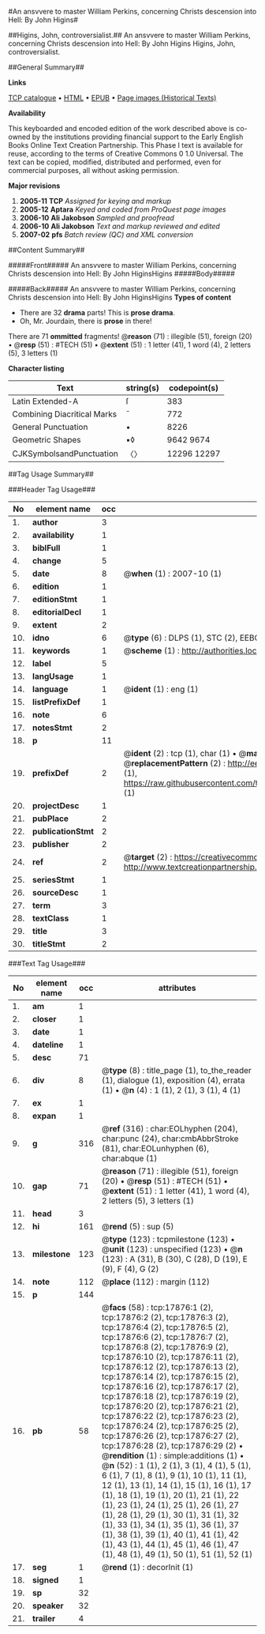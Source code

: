 #An ansvvere to master William Perkins, concerning Christs descension into Hell: By John Higins#

##Higins, John, controversialist.##
An ansvvere to master William Perkins, concerning Christs descension into Hell: By John Higins
Higins, John, controversialist.

##General Summary##

**Links**

[TCP catalogue](http://www.ota.ox.ac.uk/tcp/)  • 
[HTML](http://tei.it.ox.ac.uk/tcp/Texts-HTML/free/A03/A03325.html)  • 
[EPUB](http://tei.it.ox.ac.uk/tcp/Texts-EPUB/free/A03/A03325.epub) • 
[Page images (Historical Texts)](https://data.historicaltexts.jisc.ac.uk/view?pubId=eebo-99852551e&pageId=eebo-99852551e-17876-1)

**Availability**

This keyboarded and encoded edition of the
	       work described above is co-owned by the institutions
	       providing financial support to the Early English Books
	       Online Text Creation Partnership. This Phase I text is
	       available for reuse, according to the terms of Creative
	       Commons 0 1.0 Universal. The text can be copied,
	       modified, distributed and performed, even for
	       commercial purposes, all without asking permission.

**Major revisions**

1. __2005-11__ __TCP__ *Assigned for keying and markup*
1. __2005-12__ __Aptara__ *Keyed and coded from ProQuest page images*
1. __2006-10__ __Ali Jakobson__ *Sampled and proofread*
1. __2006-10__ __Ali Jakobson__ *Text and markup reviewed and edited*
1. __2007-02__ __pfs__ *Batch review (QC) and XML conversion*

##Content Summary##

#####Front#####
An ansvvere to master William Perkins, concerning Christs descension into Hell: By John HiginsHigins
#####Body#####

#####Back#####
An ansvvere to master William Perkins, concerning Christs descension into Hell: By John HiginsHigins
**Types of content**

  * There are 32 **drama** parts! This is **prose drama**.
  * Oh, Mr. Jourdain, there is **prose** in there!

There are 71 **ommitted** fragments! 
 @__reason__ (71) : illegible (51), foreign (20)  •  @__resp__ (51) : #TECH (51)  •  @__extent__ (51) : 1 letter (41), 1 word (4), 2 letters (5), 3 letters (1)

**Character listing**


|Text|string(s)|codepoint(s)|
|---|---|---|
|Latin Extended-A|ſ|383|
|Combining             Diacritical Marks|̄|772|
|General Punctuation|•|8226|
|Geometric Shapes|▪◊|9642 9674|
|CJKSymbolsandPunctuation|〈〉|12296 12297|

##Tag Usage Summary##

###Header Tag Usage###

|No|element name|occ|attributes|
|---|---|---|---|
|1.|__author__|3||
|2.|__availability__|1||
|3.|__biblFull__|1||
|4.|__change__|5||
|5.|__date__|8| @__when__ (1) : 2007-10 (1)|
|6.|__edition__|1||
|7.|__editionStmt__|1||
|8.|__editorialDecl__|1||
|9.|__extent__|2||
|10.|__idno__|6| @__type__ (6) : DLPS (1), STC (2), EEBO-CITATION (1), PROQUEST (1), VID (1)|
|11.|__keywords__|1| @__scheme__ (1) : http://authorities.loc.gov/ (1)|
|12.|__label__|5||
|13.|__langUsage__|1||
|14.|__language__|1| @__ident__ (1) : eng (1)|
|15.|__listPrefixDef__|1||
|16.|__note__|6||
|17.|__notesStmt__|2||
|18.|__p__|11||
|19.|__prefixDef__|2| @__ident__ (2) : tcp (1), char (1)  •  @__matchPattern__ (2) : ([0-9\-]+):([0-9IVX]+) (1), (.+) (1)  •  @__replacementPattern__ (2) : http://eebo.chadwyck.com/downloadtiff?vid=$1&page=$2 (1), https://raw.githubusercontent.com/textcreationpartnership/Texts/master/tcpchars.xml#$1 (1)|
|20.|__projectDesc__|1||
|21.|__pubPlace__|2||
|22.|__publicationStmt__|2||
|23.|__publisher__|2||
|24.|__ref__|2| @__target__ (2) : https://creativecommons.org/publicdomain/zero/1.0/ (1), http://www.textcreationpartnership.org/docs/. (1)|
|25.|__seriesStmt__|1||
|26.|__sourceDesc__|1||
|27.|__term__|3||
|28.|__textClass__|1||
|29.|__title__|3||
|30.|__titleStmt__|2||


###Text Tag Usage###

|No|element name|occ|attributes|
|---|---|---|---|
|1.|__am__|1||
|2.|__closer__|1||
|3.|__date__|1||
|4.|__dateline__|1||
|5.|__desc__|71||
|6.|__div__|8| @__type__ (8) : title_page (1), to_the_reader (1), dialogue (1), exposition (4), errata (1)  •  @__n__ (4) : 1 (1), 2 (1), 3 (1), 4 (1)|
|7.|__ex__|1||
|8.|__expan__|1||
|9.|__g__|316| @__ref__ (316) : char:EOLhyphen (204), char:punc (24), char:cmbAbbrStroke (81), char:EOLunhyphen (6), char:abque (1)|
|10.|__gap__|71| @__reason__ (71) : illegible (51), foreign (20)  •  @__resp__ (51) : #TECH (51)  •  @__extent__ (51) : 1 letter (41), 1 word (4), 2 letters (5), 3 letters (1)|
|11.|__head__|3||
|12.|__hi__|161| @__rend__ (5) : sup (5)|
|13.|__milestone__|123| @__type__ (123) : tcpmilestone (123)  •  @__unit__ (123) : unspecified (123)  •  @__n__ (123) : A (31), B (30), C (28), D (19), E (9), F (4), G (2)|
|14.|__note__|112| @__place__ (112) : margin (112)|
|15.|__p__|144||
|16.|__pb__|58| @__facs__ (58) : tcp:17876:1 (2), tcp:17876:2 (2), tcp:17876:3 (2), tcp:17876:4 (2), tcp:17876:5 (2), tcp:17876:6 (2), tcp:17876:7 (2), tcp:17876:8 (2), tcp:17876:9 (2), tcp:17876:10 (2), tcp:17876:11 (2), tcp:17876:12 (2), tcp:17876:13 (2), tcp:17876:14 (2), tcp:17876:15 (2), tcp:17876:16 (2), tcp:17876:17 (2), tcp:17876:18 (2), tcp:17876:19 (2), tcp:17876:20 (2), tcp:17876:21 (2), tcp:17876:22 (2), tcp:17876:23 (2), tcp:17876:24 (2), tcp:17876:25 (2), tcp:17876:26 (2), tcp:17876:27 (2), tcp:17876:28 (2), tcp:17876:29 (2)  •  @__rendition__ (1) : simple:additions (1)  •  @__n__ (52) : 1 (1), 2 (1), 3 (1), 4 (1), 5 (1), 6 (1), 7 (1), 8 (1), 9 (1), 10 (1), 11 (1), 12 (1), 13 (1), 14 (1), 15 (1), 16 (1), 17 (1), 18 (1), 19 (1), 20 (1), 21 (1), 22 (1), 23 (1), 24 (1), 25 (1), 26 (1), 27 (1), 28 (1), 29 (1), 30 (1), 31 (1), 32 (1), 33 (1), 34 (1), 35 (1), 36 (1), 37 (1), 38 (1), 39 (1), 40 (1), 41 (1), 42 (1), 43 (1), 44 (1), 45 (1), 46 (1), 47 (1), 48 (1), 49 (1), 50 (1), 51 (1), 52 (1)|
|17.|__seg__|1| @__rend__ (1) : decorInit (1)|
|18.|__signed__|1||
|19.|__sp__|32||
|20.|__speaker__|32||
|21.|__trailer__|4||
